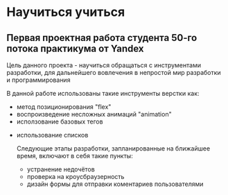 # **Научиться учиться** 
## Первая проектная работа студента 50-го потока практикума от Yandex  

Цель данного проекта - научиться обращаться с инструментами разработки, для дальнейшего вовлечения в непростой  мир разработки и программирования   

В данной работе использованы такие инструменты верстки как:
* метод позиционирования "flex"
* воспроизведение несложных анимаций "animation"
* исползование базовых тегов <img><div><h><p>
* использование списков <ul>

Следующие этапы разработки, запланированные на ближайшее время, включают в себя такие пункты:
* устранение недочётов
* проверка на кроусбраузерность
* дизайн формы для отправки коментариев пользователями